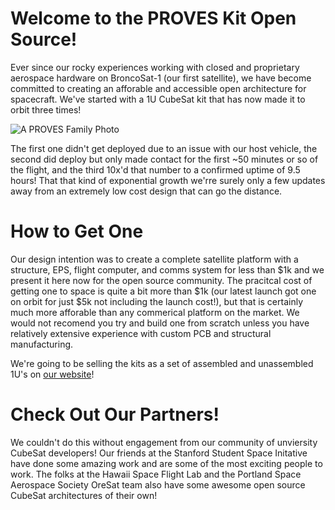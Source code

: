# Welcome to the PROVES Kit Open Source! 
Ever since our rocky experiences working with closed and proprietary aerospace hardware on BroncoSat-1 (our first satellite), we have become committed to creating an afforable and accessible open architecture for spacecraft. We've started with a 1U CubeSat kit that has now made it to orbit three times! 

![A PROVES Family Photo](https://github.com/proveskit/.github/assets/61564344/f7afea43-7402-45cd-a75e-c9b8a44ee2fb)


The first one didn't get deployed due to an issue with our host vehicle, the second did deploy but only made contact for the first ~50 minutes or so of the flight, and the third 10x'd that number to a confirmed uptime of 9.5 hours! That that kind of exponential growth we'rre surely only a few updates away from an extremely low cost design that can go the distance. 

# How to Get One
Our design intention was to create a complete satellite platform with a structure, EPS, flight computer, and comms system for less than $1k and we present it here now for the open source community. The pracitcal cost of getting one to space is quite a bit more than $1k (our latest launch got one on orbit for just $5k not including the launch cost!), but that is certainly much more afforable than any commerical platform on the market. We would not recomend you try and build one from scratch unless you have relatively extensive experience with custom PCB and structural manufacturing. 

We're going to be selling the kits as a set of assembled and unassembled 1U's on [our website](https://www.proveskit.space)! 

# Check Out Our Partners! 
We couldn't do this without engagement from our community of unviersity CubeSat developers! Our friends at the Stanford Student Space Initative have done some amazing work and are some of the most exciting people to work. The folks at the Hawaii Space Flight Lab and the Portland Space Aerospace Society OreSat team also have some awesome open source CubeSat architectures of their own! 
